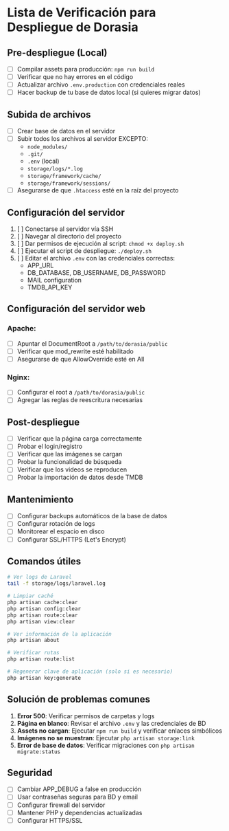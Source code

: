 # Lista de Verificación para Despliegue de Dorasia

## Pre-despliegue (Local)

- [ ] Compilar assets para producción: `npm run build`
- [ ] Verificar que no hay errores en el código
- [ ] Actualizar archivo `.env.production` con credenciales reales
- [ ] Hacer backup de tu base de datos local (si quieres migrar datos)

## Subida de archivos

- [ ] Crear base de datos en el servidor
- [ ] Subir todos los archivos al servidor EXCEPTO:
  - `node_modules/`
  - `.git/`
  - `.env` (local)
  - `storage/logs/*.log`
  - `storage/framework/cache/`
  - `storage/framework/sessions/`
- [ ] Asegurarse de que `.htaccess` esté en la raíz del proyecto

## Configuración del servidor

1. [ ] Conectarse al servidor vía SSH
2. [ ] Navegar al directorio del proyecto
3. [ ] Dar permisos de ejecución al script: `chmod +x deploy.sh`
4. [ ] Ejecutar el script de despliegue: `./deploy.sh`
5. [ ] Editar el archivo `.env` con las credenciales correctas:
   - APP_URL
   - DB_DATABASE, DB_USERNAME, DB_PASSWORD
   - MAIL configuration
   - TMDB_API_KEY

## Configuración del servidor web

### Apache:
- [ ] Apuntar el DocumentRoot a `/path/to/dorasia/public`
- [ ] Verificar que mod_rewrite esté habilitado
- [ ] Asegurarse de que AllowOverride esté en All

### Nginx:
- [ ] Configurar el root a `/path/to/dorasia/public`
- [ ] Agregar las reglas de reescritura necesarias

## Post-despliegue

- [ ] Verificar que la página carga correctamente
- [ ] Probar el login/registro
- [ ] Verificar que las imágenes se cargan
- [ ] Probar la funcionalidad de búsqueda
- [ ] Verificar que los videos se reproducen
- [ ] Probar la importación de datos desde TMDB

## Mantenimiento

- [ ] Configurar backups automáticos de la base de datos
- [ ] Configurar rotación de logs
- [ ] Monitorear el espacio en disco
- [ ] Configurar SSL/HTTPS (Let's Encrypt)

## Comandos útiles

```bash
# Ver logs de Laravel
tail -f storage/logs/laravel.log

# Limpiar caché
php artisan cache:clear
php artisan config:clear
php artisan route:clear
php artisan view:clear

# Ver información de la aplicación
php artisan about

# Verificar rutas
php artisan route:list

# Regenerar clave de aplicación (solo si es necesario)
php artisan key:generate
```

## Solución de problemas comunes

1. **Error 500**: Verificar permisos de carpetas y logs
2. **Página en blanco**: Revisar el archivo `.env` y las credenciales de BD
3. **Assets no cargan**: Ejecutar `npm run build` y verificar enlaces simbólicos
4. **Imágenes no se muestran**: Ejecutar `php artisan storage:link`
5. **Error de base de datos**: Verificar migraciones con `php artisan migrate:status`

## Seguridad

- [ ] Cambiar APP_DEBUG a false en producción
- [ ] Usar contraseñas seguras para BD y email
- [ ] Configurar firewall del servidor
- [ ] Mantener PHP y dependencias actualizadas
- [ ] Configurar HTTPS/SSL